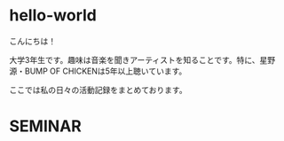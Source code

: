 # hello-world

こんにちは！

大学3年生です。趣味は音楽を聞きアーティストを知ることです。特に、星野源・BUMP OF CHICKENは5年以上聴いています。

ここでは私の日々の活動記録をまとめております。
# SEMINAR
